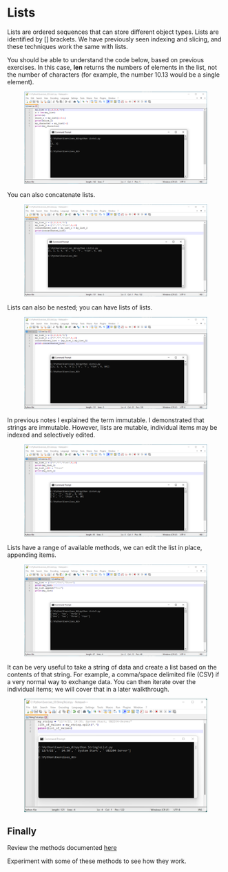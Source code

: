 # Lists

Lists are ordered sequences that can store different object types. Lists are identified by \[] brackets. We have previously seen indexing and slicing, and these techniques work the same with lists.&#x20;

You should be able to understand the code below, based on previous exercises. In this case, **len** returns the numbers of elements in the list, not the number of characters (for example, the number 10.13 would be a single element).

<figure><img src="../.gitbook/assets/image (4).png" alt=""><figcaption></figcaption></figure>

You can also concatenate lists.

<figure><img src="../.gitbook/assets/image (5).png" alt=""><figcaption></figcaption></figure>

Lists can also be nested; you can have lists of lists.

<figure><img src="../.gitbook/assets/image (6).png" alt=""><figcaption></figcaption></figure>

In previous notes I explained the term immutable. I demonstrated that strings are immutable. However, lists are mutable, individual items may be indexed and selectively edited.

<figure><img src="../.gitbook/assets/image (7).png" alt=""><figcaption></figcaption></figure>

Lists have a range of available methods, we can edit the list in place, appending items.

<figure><img src="../.gitbook/assets/image (8).png" alt=""><figcaption></figcaption></figure>

It can be very useful to take a string of data and create a list based on the contents of that string. For example, a comma/space delimited file (CSV) if a very normal way to exchange data. You can then iterate over the individual items; we will cover that in a later walkthrough.

<figure><img src="../.gitbook/assets/image (9).png" alt=""><figcaption></figcaption></figure>

## Finally

Review the methods documented [here](https://docs.python.org/3/tutorial/datastructures.html)&#x20;

Experiment with some of these methods to see how they work.
